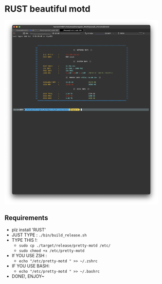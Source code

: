 # RUST beautiful motd

![sc](README.assets/sc.png)

## Requirements

- plz install 'RUST'
- JUST TYPE : `./bin/build_release.sh` 
- TYPE THIS !:
  - `sudo cp ./target/release/pretty-motd /etc/` 
  - `sudo chmod +x /etc/pretty-motd`
- If YOU USE ZSH :
  - `echo "/etc/pretty-motd " >> ~/.zshrc`
- IF YOU USE BASH:
  - `echo "/etc/pretty-motd " >> ~/.bashrc`
- DONE!, ENJOY~

